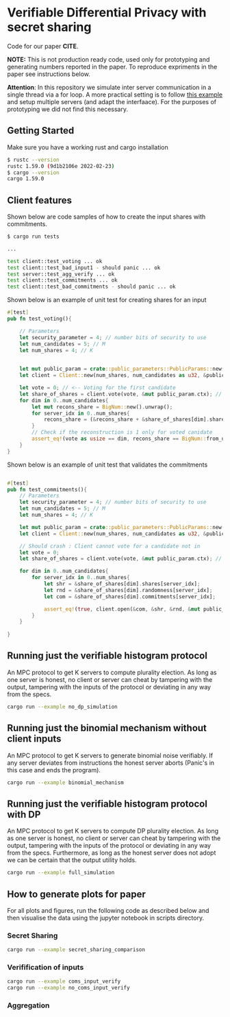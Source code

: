 # Verifiable Differential Privacy with secret sharing

Code for our paper **CITE**.

**NOTE:** This is not production ready code, used only for prototyping and generating numbers reported in the paper. To reproduce expriments in the paper see instructions below.

**Attention**: In this repository we simulate inter server communication in a single thread via a for loop. A more practical setting is to follow [this example](https://github.com/henrycg/heavyhitters) and setup multiple servers (and adapt the interfaace). For the purposes of prototyping we did not find this necessary.

## Getting Started 

Make sure you have a working rust and cargo installation

```bash
$ rustc --version
rustc 1.59.0 (9d1b2106e 2022-02-23)
$ cargo --version
cargo 1.59.0
```

## Client features

Shown below are code samples of how to create the input shares with commitments. 

```bash
$ cargo run tests

...

test client::test_voting ... ok
test client::test_bad_input1 - should panic ... ok
test server::test_agg_verify ... ok
test client::test_commitments ... ok
test client::test_bad_commitments - should panic ... ok
```


Shown below is an example of unit test for creating shares for an input

```rust
#[test]
pub fn test_voting(){

    // Parameters 
    let security_parameter = 4; // number bits of security to use
    let num_candidates = 5; // M
    let num_shares = 4; // K
    

    let mut public_param = crate::public_parameters::PublicParams::new(security_parameter, num_shares).unwrap(); 
    let client = Client::new(num_shares, num_candidates as u32, &public_param.p, &public_param.q, &public_param.g, &public_param.h);

    let vote = 0; // <-- Voting for the first candidate
    let share_of_shares = client.vote(vote, &mut public_param.ctx); // there are M commitments for K servers
    for dim in 0..num_candidates{
        let mut recons_share = BigNum::new().unwrap();
        for server_idx in 0..num_shares{
            recons_share = (&recons_share + &share_of_shares[dim].shares[server_idx]).rem(&client.q);
        }
        // Check if the reconstruction is 1 only for voted canidate
        assert_eq!(vote as usize == dim, recons_share == BigNum::from_u32(1).unwrap());
    }
}
```

Shown below is an example of unit test that validates the commitments

```rust

#[test]
pub fn test_commitments(){
    // Parameters 
    let security_parameter = 4; // number bits of security to use
    let num_candidates = 5; // M
    let num_shares = 4; // K

    let mut public_param = crate::public_parameters::PublicParams::new(security_parameter, num_shares).unwrap(); 
    let client = Client::new(num_shares, num_candidates as u32, &public_param.p, &public_param.q, &public_param.g, &public_param.h);

    // Should crash : Client cannot vote for a candidate not in 
    let vote = 0;    
    let share_of_shares = client.vote(vote, &mut public_param.ctx); // there are M commitments for K servers

    for dim in 0..num_candidates{
        for server_idx in 0..num_shares{
            let shr = &share_of_shares[dim].shares[server_idx];
            let rnd = &share_of_shares[dim].randomness[server_idx];
            let com = &share_of_shares[dim].commitments[server_idx];

            assert_eq!(true, client.open(&com, &shr, &rnd, &mut public_param.ctx).unwrap());
        }
    }
    
}
```


## Running just the verifiable histogram protocol

An MPC protocol to get K servers to compute plurality election. As long as one server is honest, no client or server can cheat by tampering with the output, tampering with the inputs of the protocol or deviating in any way from the specs.

```bash
cargo run --example no_dp_simulation
```

## Running just the binomial mechanism without client inputs

An MPC protocol to get K servers to generate binomial noise verifiably. If any server deviates from instructions the honest server aborts (Panic's in this case and ends the program).

```bash
cargo run --example binomial_mechanism
```

## Running just the verifiable histogram protocol with DP

An MPC protocol to get K servers to compute DP plurality election. As long as one server is honest, no client or server can cheat by tampering with the output, tampering with the inputs of the protocol or deviating in any way from the specs. Furthermore, as long as the honest server does not adopt we can be certain that the output utility holds.

```bash
cargo run --example full_simulation
```

## How to generate plots for paper

For all plots and figures, run the following code as described below and then visualise the data using the jupyter notebook in scripts directory.

### Secret Sharing

```bash
cargo run --example secret_sharing_comparison
```

### Verifification of inputs

```bash
cargo run --example coms_input_verify
cargo run --example no_coms_input_verify
```

### Aggregation

